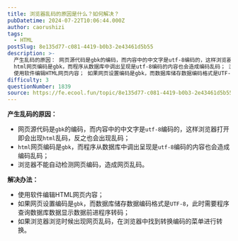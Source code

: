 ```yaml
---
title: 浏览器乱码的原因是什么？如何解决？
pubDatetime: 2024-07-22T10:06:44.000Z
author: caorushizi
tags:
  - HTML
postSlug: 8e135d77-c081-4419-b0b3-2e43461d5b55
description: >-
  产生乱码的原因： 网页源代码是gbk的编码，而内容中的中文字是utf-8编码的，这样浏览器打开即会出现html乱码，反之也会出现乱码；
  html网页编码是gbk，而程序从数据库中调出呈现是utf-8编码的内容也会造成编码乱码； 浏览器不能自动检测网页编码，造成网页乱码。 解决办法：
  使用软件编辑HTML网页内容； 如果网页设置编码是gbk，而数据库储存数据编码格式是UTF-8，此时需要程序查询数据
difficulty: 3
questionNumber: 1839
source: https://fe.ecool.fun/topic/8e135d77-c081-4419-b0b3-2e43461d5b55
---
```


**产生乱码的原因：**

- 网页源代码是`gbk`的编码，而内容中的中文字是`utf-8`编码的，这样浏览器打开即会出现`html`乱码，反之也会出现乱码；
- `html`网页编码是`gbk`，而程序从数据库中调出呈现是`utf-8`编码的内容也会造成编码乱码；
- 浏览器不能自动检测网页编码，造成网页乱码。

**解决办法：**

- 使用软件编辑HTML网页内容；
- 如果网页设置编码是`gbk`，而数据库储存数据编码格式是`UTF-8`，此时需要程序查询数据库数据显示数据前进程序转码；
- 如果浏览器浏览时候出现网页乱码，在浏览器中找到转换编码的菜单进行转换。
